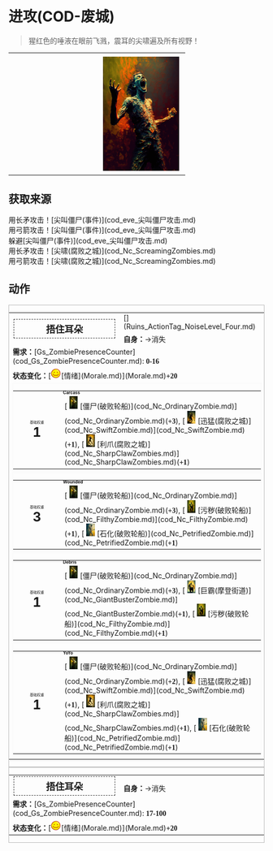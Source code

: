# 进攻(COD-废城)  
> 猩红色的唾液在眼前飞溅，震耳的尖啸遍及所有视野！  
  
<table class="table table-bordered" data-toggle="table"  data-show-header="false"><thead style="display:none"><tr ><th  style="width:50%;text-align:left;vertical-align:top;"  data-sortable="true"  >title</th><th  style="width:50%;text-align:left;vertical-align:top;"  ></th></tr></thead><tr ><td  style="width:50%;text-align:left;vertical-align:top;"  ></td><td  style="width:50%;text-align:left;vertical-align:top;"  ><div style="float:right; margin:5px"><div class="gamecard" style="width:150px; height:225px;"><a href="cod_Event_ScreamingZombies_AttackFail_ScreamingSuccess.md" style="color:black"><img decoding="async" src="Sprite/cod/al_尖叫僵尸.png" class="cardimage" style="max-width:150px;max-height:225px;"><span style="font-size: 25px;">进攻</span></a></div></div></td></tr></tbody></table>  
  
## 获取来源  
<div style="display:inline-block"><div class="gamedatalist" style="text-align:left;min-width:200px;min-height:0px;"><div style="display:inline-block"><div style="display:inline-block;vertical-align:middle;">用长矛攻击！</div><div style="display:inline-block;vertical-align:middle;">[尖叫僵尸(事件)](cod_eve_尖叫僵尸攻击.md)</div></div></div><div class="gamedatalist" style="text-align:left;min-width:200px;min-height:0px;"><div style="display:inline-block"><div style="display:inline-block;vertical-align:middle;">用弓箭攻击！</div><div style="display:inline-block;vertical-align:middle;">[尖叫僵尸(事件)](cod_eve_尖叫僵尸攻击.md)</div></div></div><div class="gamedatalist" style="text-align:left;min-width:200px;min-height:0px;"><div style="display:inline-block"><div style="display:inline-block;vertical-align:middle;">躲避</div><div style="display:inline-block;vertical-align:middle;">[尖叫僵尸(事件)](cod_eve_尖叫僵尸攻击.md)</div></div></div><div class="gamedatalist" style="text-align:left;min-width:200px;min-height:0px;"><div style="display:inline-block"><div style="display:inline-block;vertical-align:middle;">用长矛攻击！</div><div style="display:inline-block;vertical-align:middle;">[尖啸(腐败之城)](cod_Nc_ScreamingZombies.md)</div></div></div><div class="gamedatalist" style="text-align:left;min-width:200px;min-height:0px;"><div style="display:inline-block"><div style="display:inline-block;vertical-align:middle;">用弓箭攻击！</div><div style="display:inline-block;vertical-align:middle;">[尖啸(腐败之城)](cod_Nc_ScreamingZombies.md)</div></div></div></div>  
  
## 动作  
<div  style="border:1px solid #BBB"><table><tr><td rowspan="2" style="width:200px;text-align:center;font-size:1.3em;font-weight:bold"><div style="padding:5px;border:1px dashed #333"><div>捂住耳朵</div></div></td><td>[](Ruins_ActionTag_NoiseLevel_Four.md)</td></tr><tr><td><b>自身：</b>→消失</td></tr><tr><td colspan="2"><b>需求：</b>[Gs_ZombiePresenceCounter](cod_Gs_ZombiePresenceCounter.md): <span style="font-family:ui-monospace"><b>0-16</b></span></td></tr><tr><td colspan="2"><b>状态变化：</b>[<div style="width:20px;display:inline-block;text-align:center"><img decoding="async" src="Sprite/Content.png" href="a.md" style="max-width:20px;max-height:20px;"></div>[情绪](Morale.md)](Morale.md)<span style="font-family:ui-monospace"><b>+20</b></span></td></tr><tr><td colspan="2"><div style="columns:auto;position:relative;"><div style="display:inline-block;width:100%;break-inside: avoid;border:1px solid #F8F8F8"><table style="margin-bottom:3px;"><tr><td rowspan=2 style="text-align:center" width="80px"><div style="font-size:0.5em">基础权重</div><div style="font-size:1.8em;font-weight:bold">1</div></td><td style="font-size:0.6em;line-height:0.6em;font-weight:bold">Carcass</td></tr><tr><td>[<div style="width:25px;display:inline-block;text-align:center"><img decoding="async" src="Sprite/cod/al_普通僵尸.png" href="a.md" style="max-width:25px;max-height:25px;"></div>[僵尸(破败轮船)](cod_Nc_OrdinaryZombie.md)](cod_Nc_OrdinaryZombie.md)(<span style="font-family:ui-monospace"><b>+3</b></span>), [<div style="width:25px;display:inline-block;text-align:center"><img decoding="async" src="Sprite/cod/al_迅猛僵尸.png" href="a.md" style="max-width:25px;max-height:25px;"></div>[迅猛(腐败之城)](cod_Nc_SwiftZombie.md)](cod_Nc_SwiftZombie.md)(<span style="font-family:ui-monospace"><b>+1</b></span>), [<div style="width:25px;display:inline-block;text-align:center"><img decoding="async" src="Sprite/cod/al_利爪僵尸.png" href="a.md" style="max-width:25px;max-height:25px;"></div>[利爪(腐败之城)](cod_Nc_SharpClawZombies.md)](cod_Nc_SharpClawZombies.md)(<span style="font-family:ui-monospace"><b>+1</b></span>)</td></tr></table></div><div style="display:inline-block;width:100%;break-inside: avoid;border:1px solid #F8F8F8"><table style="margin-bottom:3px;"><tr><td rowspan=2 style="text-align:center" width="80px"><div style="font-size:0.5em">基础权重</div><div style="font-size:1.8em;font-weight:bold">3</div></td><td style="font-size:0.6em;line-height:0.6em;font-weight:bold">Wounded</td></tr><tr><td>[<div style="width:25px;display:inline-block;text-align:center"><img decoding="async" src="Sprite/cod/al_普通僵尸.png" href="a.md" style="max-width:25px;max-height:25px;"></div>[僵尸(破败轮船)](cod_Nc_OrdinaryZombie.md)](cod_Nc_OrdinaryZombie.md)(<span style="font-family:ui-monospace"><b>+3</b></span>), [<div style="width:25px;display:inline-block;text-align:center"><img decoding="async" src="Sprite/cod/al_污秽僵尸.png" href="a.md" style="max-width:25px;max-height:25px;"></div>[污秽(破败轮船)](cod_Nc_FilthyZombie.md)](cod_Nc_FilthyZombie.md)(<span style="font-family:ui-monospace"><b>+1</b></span>), [<div style="width:25px;display:inline-block;text-align:center"><img decoding="async" src="Sprite/cod/al_石化僵尸.png" href="a.md" style="max-width:25px;max-height:25px;"></div>[石化(破败轮船)](cod_Nc_PetrifiedZombie.md)](cod_Nc_PetrifiedZombie.md)(<span style="font-family:ui-monospace"><b>+1</b></span>)</td></tr></table></div><div style="display:inline-block;width:100%;break-inside: avoid;border:1px solid #F8F8F8"><table style="margin-bottom:3px;"><tr><td rowspan=2 style="text-align:center" width="80px"><div style="font-size:0.5em">基础权重</div><div style="font-size:1.8em;font-weight:bold">1</div></td><td style="font-size:0.6em;line-height:0.6em;font-weight:bold">Debris</td></tr><tr><td>[<div style="width:25px;display:inline-block;text-align:center"><img decoding="async" src="Sprite/cod/al_普通僵尸.png" href="a.md" style="max-width:25px;max-height:25px;"></div>[僵尸(破败轮船)](cod_Nc_OrdinaryZombie.md)](cod_Nc_OrdinaryZombie.md)(<span style="font-family:ui-monospace"><b>+3</b></span>), [<div style="width:25px;display:inline-block;text-align:center"><img decoding="async" src="Sprite/cod/al_巨霸僵尸.png" href="a.md" style="max-width:25px;max-height:25px;"></div>[巨霸(摩登街道)](cod_Nc_GiantBusterZombie.md)](cod_Nc_GiantBusterZombie.md)(<span style="font-family:ui-monospace"><b>+1</b></span>), [<div style="width:25px;display:inline-block;text-align:center"><img decoding="async" src="Sprite/cod/al_污秽僵尸.png" href="a.md" style="max-width:25px;max-height:25px;"></div>[污秽(破败轮船)](cod_Nc_FilthyZombie.md)](cod_Nc_FilthyZombie.md)(<span style="font-family:ui-monospace"><b>+1</b></span>)</td></tr></table></div><div style="display:inline-block;width:100%;break-inside: avoid;border:1px solid #F8F8F8"><table style="margin-bottom:3px;"><tr><td rowspan=2 style="text-align:center" width="80px"><div style="font-size:0.5em">基础权重</div><div style="font-size:1.8em;font-weight:bold">1</div></td><td style="font-size:0.6em;line-height:0.6em;font-weight:bold">YoYo</td></tr><tr><td>[<div style="width:25px;display:inline-block;text-align:center"><img decoding="async" src="Sprite/cod/al_普通僵尸.png" href="a.md" style="max-width:25px;max-height:25px;"></div>[僵尸(破败轮船)](cod_Nc_OrdinaryZombie.md)](cod_Nc_OrdinaryZombie.md)(<span style="font-family:ui-monospace"><b>+2</b></span>), [<div style="width:25px;display:inline-block;text-align:center"><img decoding="async" src="Sprite/cod/al_迅猛僵尸.png" href="a.md" style="max-width:25px;max-height:25px;"></div>[迅猛(腐败之城)](cod_Nc_SwiftZombie.md)](cod_Nc_SwiftZombie.md)(<span style="font-family:ui-monospace"><b>+1</b></span>), [<div style="width:25px;display:inline-block;text-align:center"><img decoding="async" src="Sprite/cod/al_利爪僵尸.png" href="a.md" style="max-width:25px;max-height:25px;"></div>[利爪(腐败之城)](cod_Nc_SharpClawZombies.md)](cod_Nc_SharpClawZombies.md)(<span style="font-family:ui-monospace"><b>+1</b></span>), [<div style="width:25px;display:inline-block;text-align:center"><img decoding="async" src="Sprite/cod/al_石化僵尸.png" href="a.md" style="max-width:25px;max-height:25px;"></div>[石化(破败轮船)](cod_Nc_PetrifiedZombie.md)](cod_Nc_PetrifiedZombie.md)(<span style="font-family:ui-monospace"><b>+1</b></span>)</td></tr></table></div></div></td></tr></table></div>  
<div  style="border:1px solid #BBB"><table><tr><td rowspan="2" style="width:200px;text-align:center;font-size:1.3em;font-weight:bold"><div style="padding:5px;border:1px dashed #333"><div>捂住耳朵</div></div></td><td></td></tr><tr><td><b>自身：</b>→消失</td></tr><tr><td colspan="2"><b>需求：</b>[Gs_ZombiePresenceCounter](cod_Gs_ZombiePresenceCounter.md): <span style="font-family:ui-monospace"><b>17-100</b></span></td></tr><tr><td colspan="2"><b>状态变化：</b>[<div style="width:20px;display:inline-block;text-align:center"><img decoding="async" src="Sprite/Content.png" href="a.md" style="max-width:20px;max-height:20px;"></div>[情绪](Morale.md)](Morale.md)<span style="font-family:ui-monospace"><b>+20</b></span></td></tr></table></div>  
  
  


<script>document.title="进攻 - 卡牌生存百科 Card Survival Wiki";</script>